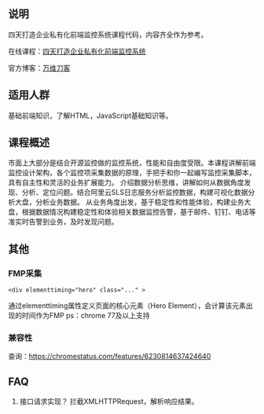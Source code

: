 ## 说明
四天打造企业私有化前端监控系统课程代码，内容齐全作为参考。

在线课程：[四天打造企业私有化前端监控系统](https://study.163.com/course/courseMain.htm?courseId=1209759805&share=2&shareId=400000000351011)

官方博客：[万维刀客](https://www.w3cdoc.com/)

## 适用人群
基础前端知识，了解HTML，JavaScript基础知识等。

## 课程概述
市面上大部分是结合开源监控做的监控系统，性能和自由度受限。本课程讲解前端监控设计架构，各个监控项采集数据的原理，手把手和你一起编写监控采集脚本，具有自主性和灵活的业务扩展能力。
    介绍数据分析思维，讲解如何从数据角度发现、分析、定位问题。结合阿里云SLS日志服务分析监控数据，构建可视化数据分析大盘，分析业务数据。
    从业务角度出发，基于稳定性和性能体验，构建业务大盘，根据数据情况构建稳定性和体验相关数据监控告警，基于邮件、钉钉、电话等准实时告警到业务，及时发现问题。

## 其他
### FMP采集
```
<div elementtiming="hero" class="..." >
```
通过elementtiming属性定义页面的核心元素（Hero Element），会计算该元素出现的时间作为FMP
ps：chrome 77及以上支持

### 兼容性
查询：https://chromestatus.com/features/6230814637424640

## FAQ
1. 接口请求实现？
拦截XMLHTTPRequest，解析响应结果。

